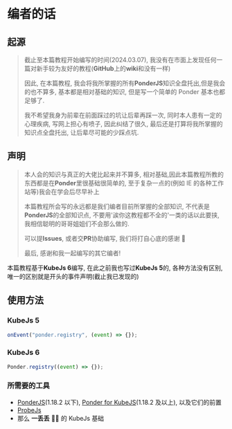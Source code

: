 # 编者的话

## 起源

> 截止至本篇教程开始编写的时间(2024.03.07), 我没有在市面上发现任何一篇对新手较为友好的教程(**GitHub**上的**wiki**和没有一样)
>
> 因此, 在本篇教程, 我会将我所掌握的所有**PonderJS**知识全盘托出,但是我会的也不算多, 基本都是相对基础的知识, 但是写一个简单的 Ponder 基本也都足够了.
>
> 我不希望我身为前辈在前面踩过的坑让后辈再踩一次, 同时本人患有一定的心理疾病, 写网上担心有喷子, 因此纠结了很久, 最后还是打算将我所掌握的知识点全盘托出, 让后辈尽可能的少踩点坑.

## 声明
> 本人会的知识与真正的大佬比起来并不算多, 相对基础,因此本篇教程所教的东西都是在**Ponder**里很基础很简单的, 至于复杂一点的(例如 IE 的各种工作站等)我会在学会后尽早补上
>
> 本篇教程所会写的永远都是我们编者目前所掌握的全部知识, 不代表是**PonderJS**的全部知识点, 不要用'誒你这教程都不全的'一类的话以此要挟, 我相信聪明的哥哥姐姐们不会那么做的.
>
> 可以提**Issues**, 或者交**PR**协助编写, 我们将打自心底的感谢 🙏
>
> 最后, 感谢和我一起编写的其它编者!

本篇教程基于**KubeJs 6**编写, 在此之前我也写过**KubeJs 5**的, 各种方法没有区别, 唯一的区别就是开头的事件声明(截止我已发现的)

## 使用方法

### KubeJs 5

```js
onEvent("ponder.registry", (event) => {});
```

### KubeJs 6

```js
Ponder.registry((event) => {});
```

### 所需要的工具

* [PonderJS](https://www.mcmod.cn/class/4979.html)(1.18.2 以下), [Ponder for KubeJS](https://www.mcmod.cn/class/7205.html)(1.18.2 及以上), 以及它们的前置
* [ProbeJs](https://www.mcmod.cn/class/6486.html)
* 那么 **一丢丢** 🌌🤏 的 KubeJs 基础
